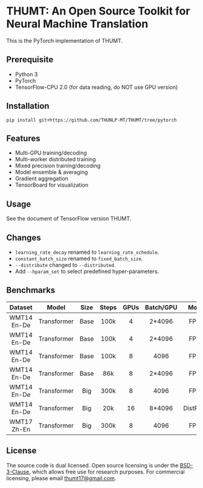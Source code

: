 # THUMT: An Open Source Toolkit for Neural Machine Translation

This is the PyTorch implementation of THUMT.

## Prerequisite

* Python 3
* PyTorch
* TensorFlow-CPU 2.0 (for data reading, do NOT use GPU version)

## Installation

`pip install git+https://github.com/THUNLP-MT/THUMT/tree/pytorch`

## Features

* Multi-GPU training/decoding
* Multi-worker distributed training
* Mixed precision training/decoding
* Model ensemble & averaging
* Gradient aggregation
* TensorBoard for visualization

## Usage

See the document of TensorFlow version THUMT.

## Changes

* `learning_rate_decay` renamed to `learning_rate_schedule`.
* `constant_batch_size` renamed to `fixed_batch_size`.
* `--distribute` changed to `--distributed`.
* Add `--hparam_set` to select predefined hyper-parameters.

## Benchmarks

| Dataset   |   Model   | Size | Steps | GPUs | Batch/GPU |   Mode   |  BLEU  |
|:---------:|:---------:|:----:|:-----:|:----:|:---------:|:--------:|:------:|
|WMT14 En-De|Transformer| Base | 100k  |   4  |  2*4096   |   FP16   | 26.85  |
|WMT14 En-De|Transformer| Base | 100k  |   4  |  2*4096   |   FP32   | 26.91  |
|WMT14 En-De|Transformer| Base | 100k  |   8  |   4096    |   FP32   | 26.95  |
|WMT14 En-De|Transformer| Base |  86k  |   8  |  2*4096   |   FP32   | 27.21  |
|WMT14 En-De|Transformer| Big  | 300k  |   8  |   4096    |   FP16   | 28.71  |
|WMT14 En-De|Transformer| Big  |  20k  |  16  |  8*4096   | DistFP16 | 28.68  |
|WMT17 Zh-En|Transformer| Big  | 300k  |   8  |   4096    |   FP16   | 24.43  |

## License

The source code is dual licensed. Open source licensing is under the
[BSD-3-Clause](https://opensource.org/licenses/BSD-3-Clause), which allows
free use for research purposes. For commercial licensing, please email
[thumt17@gmail.com](mailto:thumt17@gmail.com).
